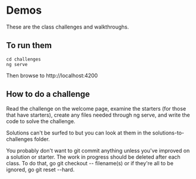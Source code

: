 # Demos

These are the class challenges and walkthroughs.

## To run them
```
cd challenges
ng serve
```
Then browse to http://localhost:4200

## How to do a challenge

Read the challenge on the welcome page, examine the starters (for those that have starters), create any files needed through ng serve, and write the code to solve the challenge.

Solutions can't be surfed to but you can look at them in the solutions-to-challenges folder.

You probably don't want to git commit anything unless you've improved on a solution or starter. The work in progress should be deleted after each class. To do that, go git checkout -- filename(s) or if they're all to be ignored, go git reset --hard. 
